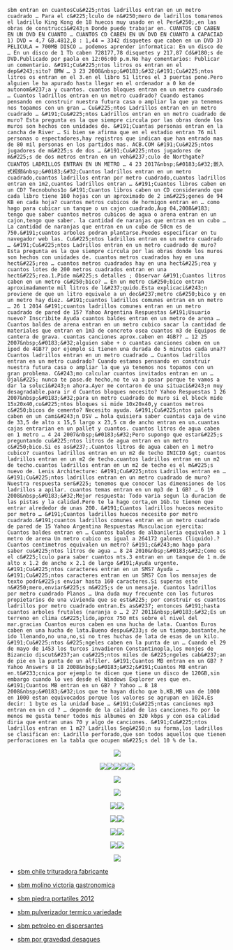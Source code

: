 
```
sbm entran en cuantosCu&#225;ntos ladrillos entran en un metro cuadrado … Para el c&#225;lculo de n&#250;mero de ladrillos tomaremos el ladrillo King Kong de 18 huecos muy usado en el Per&#250;,en las obras de construcci&#243;n Donde puede trabajar en. CUANTOS CD CABEN EN UN DVD EN CUANTO … CUANTOS CD CABEN EN UN DVD EN CUANTO A CAPACIAD 1) DVD = 4,7 GB.4812,8 : 1,44 = 3342 disquetes que caben en un DVD 3) PELICULA = 700MB DISCO … podemos aprender informatica: En un disco de … En un disco de 1 Tb caben 728177,78 disquetes y 217,87 Cd&#180;s de DVD.Publicado por paola en 12:06:00 p.m.No hay comentarios: Publicar un comentario. &#191;Cu&#225;ntos litros os entran en el dep&#243;sito? BMW … 3 23 2008&nbsp;&#0183;&#32;&#191;Cu&#225;ntos litros os entran en el 3.en el libro 51 litros el 3 puertas pone.Pero alguien le ha apurado hasta llegar en el ordenador a 0 km de autonom&#237;a y cuantos. cuantos bloques entran en un metro cuadrado … Cuantos ladrillos entran en un metro cuadrado? Cuando estamos pensando en construir nuestra futura casa o ampliar la que ya tenemos nos topamos con un gran … Cu&#225;ntos Ladrillos entran en un metro cuadrado … &#191;Cu&#225;ntos Ladrillos entran en un metro cuadrado de muro? Esta pregunta es la que siempre circula por las obras donde los muros son hechos con unidades de. &#191;Cuantas personas entran en la cancha de River … Si bien se afirma que en el estadio entran 76 mil personas o espectadores,hay registros que indican que han entrado mas de 80 mil personas en los partidos mas. ACB.COM &#191;Cu&#225;ntos jugadores de m&#225;s de dos … &#191;Cu&#225;ntos jugadores de m&#225;s de dos metros entran en un veh&#237;culo de Northgate? CUANTOS LADRILLOS ENTRAN EN UN METRO … 4 23 2017&nbsp;&#0183;&#32;嵌入式视频&nbsp;&#0183;&#32;Cuantos ladrillos entran en un metro cuadrado,cuantos ladrillos entran por metro cuadrado,cuantos ladrillos entran en 1m2,cuantos ladrillos entran … &#191;Cuantos libros caben en un CD? Tecnobuhos1o &#191;Cuantos libros caben un CD considerando que cada libro tiene 160 hojas con un aproximado de 2 im&#225;genes de 94 KB en cada hoja? cuantos metros cubicos de hormigon entran en … como hago para cubicar un tanque o un cajon cuadrado,Aug 04,2008&#183; tengo que saber cuantos metros cubicos de agua o arena entran en un cajon,tengo que saber. la cantidad de naranjas que entran en un cubo … La cantidad de naranjas que entran en un cubo de 50cm es de 750.&#191;cuantos arboles podran plantarse.Puedes especificar en tu navegador web las. Cu&#225;ntos ladrillos entran en un metro cuadrado … &#191;Cu&#225;ntos Ladrillos entran en un metro cuadrado de muro? Esta pregunta es la que siempre circula por las obras donde los muros son hechos con unidades de. cuantos metros cuadrados hay en una hect&#225;rea … cuantos metros cuadrados hay en una hect&#225;rea y cuantos lotes de 200 metros cuadrados entran en una hect&#225;rea.1.Pide m&#225;s detalles ; Observar &#191;Cuantos litros caben en un metro c&#250;bico? … En un metro c&#250;bico entran aproximadamente mil litros de l&#237;quido.Esta explicaci&#243;n proviene de que un litro equivale a un dec&#237;metro c&#250;bico y en un metro hay diez. &#191;cuantos ladrillos comunes entran en un metro … 26 1 2014 &#191;cuantos ladrillos comunes entran en un metro cuadrado de pared de 15? Yahoo Argentina Respuestas &#191;Usuario nuevo? Inscribite Ayuda cuantos baldes entran en un metro de arena … Cuantos baldes de arena entran en un metro cubico sacar la cantidad de materiales que entran en 1m3 de concreto osea cuantos m3 de Equipos de cantera de grava. cuantas canciones aprox.caben en 4GB?? … 12 25 2007&nbsp;&#0183;&#32;alguien sabe + o cuantas canciones caben en un ipod de 4GB?? por ejemplo si tienen una durada de 5 minutos cada una?? Cuantos ladrillos entran en un metro cuadrado … Cuantos ladrillos entran en un metro cuadrado? Cuando estamos pensando en construir nuestra futura casa o ampliar la que ya tenemos nos topamos con un gran problema. C&#243;mo calcular cuantos invitados entran en un … Ojal&#225; nunca te pase.de hecho,no te va a pasar porque te vamos a dar la soluci&#243;n ahora.Ayer me contaron de una situaci&#243;n muy desagradable.para ir d Cuantos bloques necesito? Yahoo Respuestas 1 26 2007&nbsp;&#0183;&#32;para un metro cuadrado de muro si el block mide 15x20x40,cu&#225;ntos bloques si mide 10x20x40,y cuantos metros c&#250;bicos de cemento? Necesito ayuda. &#191;Cu&#225;ntos palets caben en un cami&#243;n DSV … hola quisiera saber cuantas caja de vino de 33,5 de alto x 15,5 largo x 23,5 cm de ancho entran en un.cuantas cajas entrarian en un pallet y cuantos. cuantos litros de agua caben en 1 metro … 4 24 2007&nbsp;&#0183;&#32;Pero supongo que estar&#225;s preguntando cu&#225;ntos litros de agua entran en un metro c&#250;bico.Si es as&#237;.Cuantos litros de agua caben en 1 metro cubico? cuantos ladrillos entran en un m2 de techo INICIO &gt; cuantos ladrillos entran en un m2 de techo.cuantos ladrillos entran en un m2 de techo.cuantos ladrillos entran en un m2 de techo es el m&#225;s nuevo de. Lenis Architecture: &#191;Cu&#225;ntos Ladrillos entran en … &#191;Cu&#225;ntos ladrillos entran en un metro cuadrado de muro? Nuestra respuesta ser&#225; tenemos que conocer las dimensiones de los ladrillos a apilar. cuantos temas entran en un mp3 de 1 GB? … 6 19 2008&nbsp;&#0183;&#32;Mejor respuesta: Todo varia segun la duracion de las pistas y la calidad.Pero te la hago corta,en 1Gb.te tienen que entrar alrededor de unas 200. &#191;Cuantos ladrillos huecos necesito por metro … &#191;Cuantos ladrillos huecos necesito por metro cuadrado.&#191;cuantos ladrillos comunes entran en un metro cuadrado de pared de 15 Yahoo Argentina Respuestas Musculacion ejercita: Cuantos baldes entran en … Cuantos baldes de albanileria equivalen a 1 metro de arena Un metro cubico es igual a 264172 galones (liquido).?Cuantos centimetros equivalen un metro? &#191;c&#243;mo hago para saber cu&#225;ntos litros de agua … 8 24 2010&nbsp;&#0183;&#32;Como es el c&#225;lculo para saber cuantos mts.3 entran en un tanque de 1 m.de alto x 1.2 de ancho x 2.1 de largo &#191;Ayuda urgente. &#191;Cu&#225;ntos caracteres entran en un SMS? Ayuda … &#191;Cu&#225;ntos caracteres entran en un SMS? Con los mensajes de texto podr&#225;s enviar hasta 160 caracteres.Si superas este n&#250;mero,enviar&#225;s m&#225;s de un mensaje. Cuantos ladrillos por metro cuadrado Planos … Una duda muy frecuente con los futuros propietarios de una vivienda que se est&#225; por construir es cuantos ladrillos por metro cuadrado entran.Es as&#237; entonces &#191;hasta cuantos arboles frutales (naranja o … 2 27 2011&nbsp;&#0183;&#32;Es un terreno en clima c&#225;lido,aprox 750 mts sobre el nivel del mar.gracias Cuantos euros caben en una hucha de lata. Cuantos Euros caben en una hucha de lata.Bueno despu&#233;s de un tiempo,bastante,he ido llenando,no una,no,si no tres huchas de lata de esas de un kilo. &#191;Cu&#225;ntos &#225;ngeles caben en la punta de un … Cuando el 29 de mayo de 1453 los turcos invadieron Constantinopla,los monjes de Bizancio discut&#237;an cu&#225;ntos miles de &#225;ngeles cab&#237;an de pie en la punta de un alfiler. &#191;Cuantos MB entran en un GB? ? Yahoo Answers 8 18 2008&nbsp;&#0183;&#32;&#191;Cuantos MB entran en.t&#233;cnica por ejemplo te dicen que tiene un disco de 120GB,sin embargo cuando lo ves desde el Windows Explorer ves que en. &#191;Cuantos MB entran en un GB? ? Yahoo … 8 18 2008&nbsp;&#0183;&#32;Los que te hayan dicho que b,KB,MB van de 1000 en 1000 estan equivocados porque los valores se agrupan en 1024.Es decir: 1 byte es la unidad base … &#191;Cu&#225;ntas canciones mp3 entran en un cd ? … depende de la calidad de las canciones.Yo por lo menos me gusta tener todos mis albumes en 320 kbps y con esa calidad diria que entran unas 70 y algo de canciones. &#191;Cu&#225;ntos ladrillos entran en 1 m2? Ladrillos Seg&#250;n su forma,los ladrillos se clasifican en: Ladrillo perforado,que son todos aquellos que tienen perforaciones en la tabla que ocupen m&#225;s del 10 % de la. 
```

<div align="center">

<a href="https://es-crusher.shibang-china.com/github&k=sbm+entran+en+cuantos"><img src="https://static.shibang-china.com/es/crusher/logo.jpg"></a>

<a href="https://es-crusher.shibang-china.com/github&k=sbm+entran+en+cuantos"><img src="https://static.shibang-china.com/es/crusher/index.jpg"></a><a href="https://es-crusher.shibang-china.com/material.htmlgithub&k=sbm+entran+en+cuantos"><img src="https://static.shibang-china.com/es/crusher/material.jpg"></a><a href="https://es-crusher.shibang-china.com/application.htmlgithub&k=sbm+entran+en+cuantos"><img src="https://static.shibang-china.com/es/crusher/application.jpg"></a><a href="https://es-crusher.shibang-china.com/aboutus.htmlgithub&k=sbm+entran+en+cuantos"><img src="https://static.shibang-china.com/es/crusher/aboutus.jpg"></a><a href="https://es-crusher.shibang-china.com/contact.htmlgithub&k=sbm+entran+en+cuantos"><img src="https://static.shibang-china.com/es/crusher/contact.jpg"></a>

<a href="https://es-crusher.shibang-china.com/github&k=sbm+entran+en+cuantos"><img src="https://static.shibang-china.com/es/crusher/banner.jpg"></a>

<a href="https://swt.shibang-china.com/github&k=sbm+entran+en+cuantos"><img src="https://static.shibang-china.com/es/crusher/text.jpg"></a>

<a href="https://swt.shibang-china.com/github&k=sbm+entran+en+cuantos"><img src="https://static.shibang-china.com/es/crusher/chat.jpg"></a><a href="https://es-crusher.shibang-china.com/contact.htmlgithub&k=sbm+entran+en+cuantos"><img src="https://static.shibang-china.com/es/crusher/message.jpg"></a>

<a href="https://es-crusher.shibang-china.com/products/pe.htmlgithub&k=sbm+entran+en+cuantos"><img src="https://static.shibang-china.com/es/crusher/pe.jpg"></a><a href="https://es-crusher.shibang-china.com/products/pf.htmlgithub&k=sbm+entran+en+cuantos"><img src="https://static.shibang-china.com/es/crusher/pf.jpg"></a>

<a href="https://es-crusher.shibang-china.com/products/hpt.htmlgithub&k=sbm+entran+en+cuantos"><img src="https://static.shibang-china.com/es/crusher/hpt.jpg"></a><a href="https://es-crusher.shibang-china.com/products/vsi.htmlgithub&k=sbm+entran+en+cuantos"><img src="https://static.shibang-china.com/es/crusher/vsi.jpg"></a>

<a href="https://es-crusher.shibang-china.com/products/klv.htmlgithub&k=sbm+entran+en+cuantos"><img src="https://static.shibang-china.com/es/crusher/klv.jpg"></a><a href="https://es-crusher.shibang-china.com/products/portable.htmlgithub&k=sbm+entran+en+cuantos"><img src="https://static.shibang-china.com/es/crusher/portable.jpg"></a>

<a href="https://swt.shibang-china.com/github&k=sbm+entran+en+cuantos"><img src="https://static.shibang-china.com/es/crusher/case.jpg"></a>

</div>


* [sbm chile trituradora fabricante](sbm%20chile%20trituradora%20fabricante.md)

* [sbm molino victoria gastronomica](sbm%20molino%20victoria%20gastronomica.md)

* [sbm piedra portatiles 2012](sbm%20piedra%20portatiles%202012.md)

* [sbm pulverizador termico variedade](sbm%20pulverizador%20termico%20variedade.md)

* [sbm petroleo en dispersantes](sbm%20petroleo%20en%20dispersantes.md)

* [sbm por gravedad desagues](sbm%20por%20gravedad%20desagues.md)